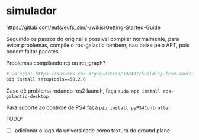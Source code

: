 # simulador

https://gitlab.com/eufs/eufs_sim/-/wikis/Getting-Started-Guide

Seguindo os passos do original e possivel compilar normalmente, para evitar problemas, compile o ros-galactic tambem, nao baixe pelo APT, pois podem faltar pacotes.

Problemas compilando rqt ou rqt_graph? 
```bash
# Solução: https://answers.ros.org/question/398497/building-from-source-rqt-fails/ 
pip install setuptools==58.2.0
```
Caso dê problema rodando ros2 launch, faça `sudo apt install ros-galactic-desktop`

Para suporte ao controle de PS4 faça `pip install pyPS4Controller`

TODO:
- [ ] adicionar o logo da universidade como textura do ground plane
